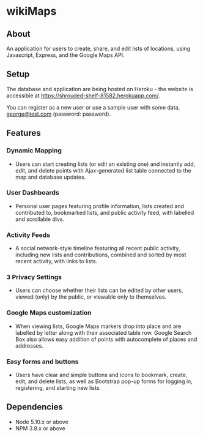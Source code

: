 # wikiMaps

## About

An application for users to create, share, and edit lists of locations, using Javascript, Express, and the Google Maps API.

## Setup

The database and application are being hosted on Heroku - the website is accessible at https://shrouded-shelf-81582.herokuapp.com/.

You can register as a new user or use a sample user with some data, george@test.com (password: password).

## Features

### Dynamic Mapping
- Users can start creating lists (or edit an existing one) and instantly add, edit, and delete points with Ajax-generated list table connected to the map and database updates.

### User Dashboards
- Personal user pages featuring profile information, lists created and contributed to, bookmarked lists, and public activity feed, with labelled and scrollable divs.

### Activity Feeds
- A social network-style timeline featuring all recent public activity, including new lists and contributions, combined and sorted by most recent activity, with links to lists.

### 3 Privacy Settings
- Users can choose whether their lists can be edited by other users, viewed (only) by the public, or viewable only to themselves.

### Google Maps customization
- When viewing lists, Google Maps markers drop into place and are labelled by letter along with their associated table row.  Google Search Box also allows easy addition of points with autocomplete of places and addresses.

### Easy forms and buttons
- Users have clear and simple buttons and icons to bookmark, create, edit, and delete lists, as well as Bootstrap pop-up forms for logging in, registering, and starting new lists.

## Dependencies

- Node 5.10.x or above
- NPM 3.8.x or above
